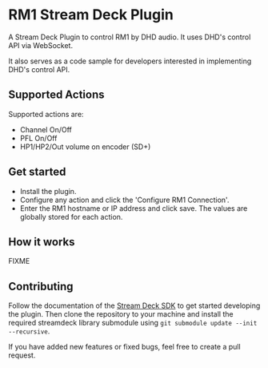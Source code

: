 # RM1 Stream Deck Plugin

A Stream Deck Plugin to control RM1 by DHD audio. It uses DHD's control API via WebSocket.

It also serves as a code sample for developers interested in implementing DHD's control API.

## Supported Actions

Supported actions are:
* Channel On/Off
* PFL On/Off
* HP1/HP2/Out volume on encoder (SD+)

## Get started

- Install the plugin.
- Configure any action and click the 'Configure RM1 Connection'.
- Enter the RM1 hostname or IP address and click save. The values are globally stored for each action.

## How it works

FIXME

## Contributing

Follow the documentation of the [Stream Deck SDK](https://docs.elgato.com/sdk/) to get started developing the plugin. Then clone the repository to your machine and install the required streamdeck library submodule using `git submodule update --init --recursive`.

If you have added new features or fixed bugs, feel free to create a pull request.